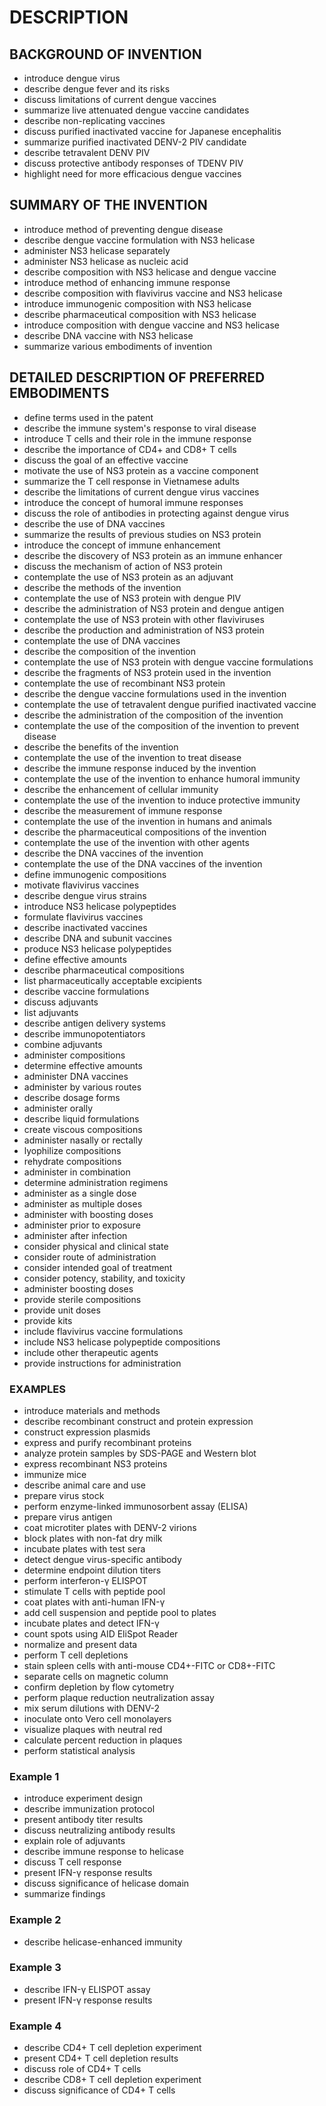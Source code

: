 # DESCRIPTION

## BACKGROUND OF INVENTION

- introduce dengue virus
- describe dengue fever and its risks
- discuss limitations of current dengue vaccines
- summarize live attenuated dengue vaccine candidates
- describe non-replicating vaccines
- discuss purified inactivated vaccine for Japanese encephalitis
- summarize purified inactivated DENV-2 PIV candidate
- describe tetravalent DENV PIV
- discuss protective antibody responses of TDENV PIV
- highlight need for more efficacious dengue vaccines

## SUMMARY OF THE INVENTION

- introduce method of preventing dengue disease
- describe dengue vaccine formulation with NS3 helicase
- administer NS3 helicase separately
- administer NS3 helicase as nucleic acid
- describe composition with NS3 helicase and dengue vaccine
- introduce method of enhancing immune response
- describe composition with flavivirus vaccine and NS3 helicase
- introduce immunogenic composition with NS3 helicase
- describe pharmaceutical composition with NS3 helicase
- introduce composition with dengue vaccine and NS3 helicase
- describe DNA vaccine with NS3 helicase
- summarize various embodiments of invention

## DETAILED DESCRIPTION OF PREFERRED EMBODIMENTS

- define terms used in the patent
- describe the immune system's response to viral disease
- introduce T cells and their role in the immune response
- describe the importance of CD4+ and CD8+ T cells
- discuss the goal of an effective vaccine
- motivate the use of NS3 protein as a vaccine component
- summarize the T cell response in Vietnamese adults
- describe the limitations of current dengue virus vaccines
- introduce the concept of humoral immune responses
- discuss the role of antibodies in protecting against dengue virus
- describe the use of DNA vaccines
- summarize the results of previous studies on NS3 protein
- introduce the concept of immune enhancement
- describe the discovery of NS3 protein as an immune enhancer
- discuss the mechanism of action of NS3 protein
- contemplate the use of NS3 protein as an adjuvant
- describe the methods of the invention
- contemplate the use of NS3 protein with dengue PIV
- describe the administration of NS3 protein and dengue antigen
- contemplate the use of NS3 protein with other flaviviruses
- describe the production and administration of NS3 protein
- contemplate the use of DNA vaccines
- describe the composition of the invention
- contemplate the use of NS3 protein with dengue vaccine formulations
- describe the fragments of NS3 protein used in the invention
- contemplate the use of recombinant NS3 protein
- describe the dengue vaccine formulations used in the invention
- contemplate the use of tetravalent dengue purified inactivated vaccine
- describe the administration of the composition of the invention
- contemplate the use of the composition of the invention to prevent disease
- describe the benefits of the invention
- contemplate the use of the invention to treat disease
- describe the immune response induced by the invention
- contemplate the use of the invention to enhance humoral immunity
- describe the enhancement of cellular immunity
- contemplate the use of the invention to induce protective immunity
- describe the measurement of immune response
- contemplate the use of the invention in humans and animals
- describe the pharmaceutical compositions of the invention
- contemplate the use of the invention with other agents
- describe the DNA vaccines of the invention
- contemplate the use of the DNA vaccines of the invention
- define immunogenic compositions
- motivate flavivirus vaccines
- describe dengue virus strains
- introduce NS3 helicase polypeptides
- formulate flavivirus vaccines
- describe inactivated vaccines
- describe DNA and subunit vaccines
- produce NS3 helicase polypeptides
- define effective amounts
- describe pharmaceutical compositions
- list pharmaceutically acceptable excipients
- describe vaccine formulations
- discuss adjuvants
- list adjuvants
- describe antigen delivery systems
- describe immunopotentiators
- combine adjuvants
- administer compositions
- determine effective amounts
- administer DNA vaccines
- administer by various routes
- describe dosage forms
- administer orally
- describe liquid formulations
- create viscous compositions
- administer nasally or rectally
- lyophilize compositions
- rehydrate compositions
- administer in combination
- determine administration regimens
- administer as a single dose
- administer as multiple doses
- administer with boosting doses
- administer prior to exposure
- administer after infection
- consider physical and clinical state
- consider route of administration
- consider intended goal of treatment
- consider potency, stability, and toxicity
- administer boosting doses
- provide sterile compositions
- provide unit doses
- provide kits
- include flavivirus vaccine formulations
- include NS3 helicase polypeptide compositions
- include other therapeutic agents
- provide instructions for administration

### EXAMPLES

- introduce materials and methods
- describe recombinant construct and protein expression
- construct expression plasmids
- express and purify recombinant proteins
- analyze protein samples by SDS-PAGE and Western blot
- express recombinant NS3 proteins
- immunize mice
- describe animal care and use
- prepare virus stock
- perform enzyme-linked immunosorbent assay (ELISA)
- prepare virus antigen
- coat microtiter plates with DENV-2 virions
- block plates with non-fat dry milk
- incubate plates with test sera
- detect dengue virus-specific antibody
- determine endpoint dilution titers
- perform interferon-γ ELISPOT
- stimulate T cells with peptide pool
- coat plates with anti-human IFN-γ
- add cell suspension and peptide pool to plates
- incubate plates and detect IFN-γ
- count spots using AID EliSpot Reader
- normalize and present data
- perform T cell depletions
- stain spleen cells with anti-mouse CD4+-FITC or CD8+-FITC
- separate cells on magnetic column
- confirm depletion by flow cytometry
- perform plaque reduction neutralization assay
- mix serum dilutions with DENV-2
- inoculate onto Vero cell monolayers
- visualize plaques with neutral red
- calculate percent reduction in plaques
- perform statistical analysis

### Example 1

- introduce experiment design
- describe immunization protocol
- present antibody titer results
- discuss neutralizing antibody results
- explain role of adjuvants
- describe immune response to helicase
- discuss T cell response
- present IFN-γ response results
- discuss significance of helicase domain
- summarize findings

### Example 2

- describe helicase-enhanced immunity

### Example 3

- describe IFN-γ ELISPOT assay
- present IFN-γ response results

### Example 4

- describe CD4+ T cell depletion experiment
- present CD4+ T cell depletion results
- discuss role of CD4+ T cells
- describe CD8+ T cell depletion experiment
- discuss significance of CD4+ T cells

